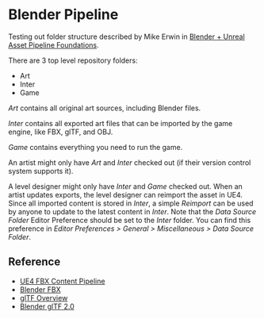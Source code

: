 # Blender Pipeline

Testing out folder structure described by Mike Erwin in
[Blender + Unreal Asset Pipeline Foundations](https://conference.blender.org/2019/presentations/563/).

There are 3 top level repository folders:

- Art
- Inter
- Game

*Art* contains all original art sources, including Blender files.

*Inter* contains all exported art files that can be imported by the game engine, like FBX, glTF, and OBJ.

*Game* contains everything you need to run the game.

An artist might only have *Art* and *Inter* checked out (if their version control system supports it).

A level designer might only have *Inter* and *Game* checked out. When an artist updates exports, the level designer
can reimport the asset in UE4. Since all imported content is stored in *Inter*, a simple *Reimport* can be used by anyone to update to the latest content in *Inter*. Note that the *Data Source Folder* Editor Preference should be set to the *Inter* folder. You can find this preference in *Editor Preferences > General > Miscellaneous > Data Source Folder*.

## Reference

- [UE4 FBX Content Pipeline](https://docs.unrealengine.com/en-US/Engine/Content/FBX/index.html)
- [Blender FBX](https://docs.blender.org/manual/en/latest/addons/io_scene_fbx.html)
- [glTF Overview](https://www.khronos.org/gltf/)
- [Blender glTF 2.0](https://docs.blender.org/manual/en/latest/addons/io_scene_gltf2.html)
